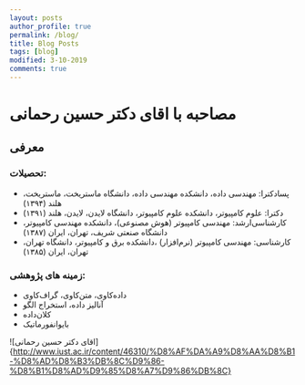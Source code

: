 ```yaml
---
layout: posts
author_profile: true
permalink: /blog/
title: Blog Posts
tags: [blog]
modified: 3-10-2019
comments: true
---
```

# مصاحبه با اقای دکتر حسین رحمانی
## معرفی
### تحصیلات:

 - پسادکترا: مهندسی داده، دانشکده مهندسی داده، دانشگاه ماستریخت، ماستریخت، هلند (۱۳۹۴)
 - دکترا: علوم کامپیوتر، دانشکده علوم کامپیوتر، دانشگاه لایدن، لایدن، هلند (۱۳۹۱)
 - کارشناسی‌ارشد: مهندسی کامپیوتر (هوش مصنوعی)، دانشکده مهندسی کامپیوتر، دانشگاه صنعتی شریف، تهران، ایران (۱۳۸۷)
 - کارشناسی: مهندسی کامپیوتر (نرم‌افزار) ،دانشکده برق و کامپیوتر، دانشگاه تهران، تهران، ایران (۱۳۸۵)

### زمینه های پژوهشی:

- داده‌کاوی، متن‌کاوی، گراف‌کاوی
- آنالیز داده، استخراج الگو
- کلان‌داده
- بایوانفورماتیک

 ![اقای دکتر حسین رحمانی] {http://www.iust.ac.ir/content/46310/%D8%AF%DA%A9%D8%AA%D8%B1-%D8%AD%D8%B3%DB%8C%D9%86-%D8%B1%D8%AD%D9%85%D8%A7%D9%86%DB%8C}